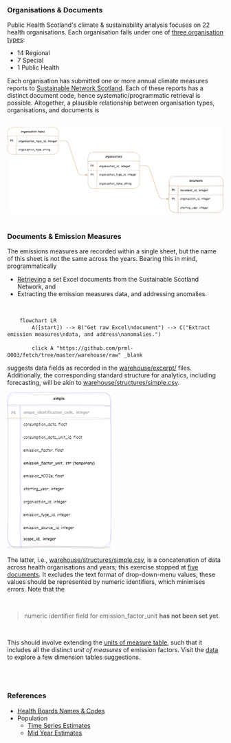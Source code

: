 <br>


### Organisations & Documents

Public Health Scotland's climate & sustainability analysis focuses on 22 health organisations.  Each organisation falls under one of [three organisation types](https://www.scot.nhs.uk/organisations/):

* 14 Regional
* 7 Special
* 1 Public Health

Each organisation has submitted one or more annual climate measures reports to [Sustainable Network Scotland](https://sustainablescotlandnetwork.org/reports).  Each of these reports has a distinct document code, hence systematic/programmatic retrieval is possible.  Altogether, a plausible relationship between organisation types, organisations, and documents is

<br>

<img src="/data/images/objects-lines.png" alt="documents">

<br>
<br>

### Documents & Emission Measures

The emissions measures are recorded within a single sheet, but the name of this sheet is not the same across the years.  Bearing this in mind, programmatically

* [Retrieving](/warehouse/raw/) a set Excel documents from the Sustainable Scotland Network, and
* Extracting the emission measures data, and addressing anomalies.

<br>

```mermaid
    flowchart LR
        A([start]) --> B("Get raw Excel\ndocument") --> C("Extract emission measures\ndata, and address\nanomalies.")

        click A "https://github.com/prml-0003/fetch/tree/master/warehouse/raw" _blank
```

suggests data fields as recorded in the [warehouse/excerpt/](/warehouse/excerpt/) files.  Additionally, the corresponding standard structure for analytics, including forecasting, will be akin to [warehouse/structures/simple.csv](/warehouse/structures/simple.csv).  

<img src="/data/images/objects-simple.png" alt="documents">

The latter, i.e., [warehouse/structures/simple.csv](/warehouse/structures/simple.csv), is a concatenation of data across health organisations and years; this exercise stopped at [five documents](https://github.com/prml-0003/fetch/blob/908d0ae8e2f08b409b482917ceb1b5608323ee8c/src/data/interface.py#L88).  It excludes the text format of drop-down-menu values; these values should be represented by numeric identifiers, which minimises errors.  Note that the

<br>

> numeric identifier field for emission_factor_unit **has not been set yet**.

<br>

This should involve extending the [units of measure table](/data/units.csv), such that it includes all the distinct *unit of measures* of emission factors.  Visit the [data](/data/) to explore a few dimension tables suggestions.

<br>
<br>

### References

* [Health Boards Names & Codes](https://geoportal.statistics.gov.uk/documents/844159d820da487686d124a25e2eb84d/about)
* Population
  * [Time Series Estimates](https://www.nrscotland.gov.uk/statistics-and-data/statistics/statistics-by-theme/population/population-estimates/mid-year-population-estimates/population-estimates-time-series-data)
  * [Mid Year Estimates](https://www.nrscotland.gov.uk/statistics-and-data/statistics/statistics-by-theme/population/population-estimates/mid-year-population-estimates)

<br>
<br>

<br>
<br>

<br>
<br>

<br>
<br>
